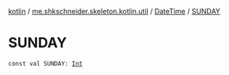 [kotlin](../../index.md) / [me.shkschneider.skeleton.kotlin.util](../index.md) / [DateTime](index.md) / [SUNDAY](./-s-u-n-d-a-y.md)

# SUNDAY

`const val SUNDAY: `[`Int`](https://kotlinlang.org/api/latest/jvm/stdlib/kotlin/-int/index.html)